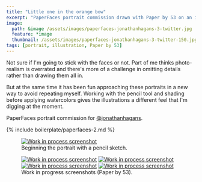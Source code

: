 ```yaml
---
title: "Little one in the orange bow"
excerpt: "PaperFaces portrait commission drawn with Paper by 53 on an iPad."
image: 
  path: &image /assets/images/paperfaces-jonathanhagans-3-twitter.jpg 
  feature: *image
  thumbnail: /assets/images/paperfaces-jonathanhagans-3-twitter-150.jpg
tags: [portrait, illustration, Paper by 53]
---
```


Not sure if I'm going to stick with the faces or not. Part of me thinks photo-realism is overrated and there's more of a challenge in omitting details rather than drawing them all in.

But at the same time it has been fun approaching these portraits in a new way to avoid repeating myself. Working with the pencil tool and shading before applying watercolors gives the illustrations a different feel that I'm digging at the moment.

PaperFaces portrait commission for <a href="http://twitter.com/jonathanhagans">@jonathanhagans</a>.

{% include boilerplate/paperfaces-2.md %}

<figure>
	<a href="/assets/images/paperfaces-jonathanhagans-3-process-1-lg.jpg"><img src="/assets/images/paperfaces-jonathanhagans-3-process-1-750.jpg" alt="Work in process screenshot"></a>
	<figcaption>Beginning the portrait with a pencil sketch.</figcaption>
</figure>

<figure class="half">
	<a href="/assets/images/paperfaces-jonathanhagans-3-process-2-lg.jpg"><img src="/assets/images/paperfaces-jonathanhagans-3-process-2-600.jpg" alt="Work in process screenshot"></a>
	<a href="/assets/images/paperfaces-jonathanhagans-3-process-3-lg.jpg"><img src="/assets/images/paperfaces-jonathanhagans-3-process-3-600.jpg" alt="Work in process screenshot"></a>
	<a href="/assets/images/paperfaces-jonathanhagans-3-process-4-lg.jpg"><img src="/assets/images/paperfaces-jonathanhagans-3-process-4-600.jpg" alt="Work in process screenshot"></a>
	<a href="/assets/images/paperfaces-jonathanhagans-3-process-5-lg.jpg"><img src="/assets/images/paperfaces-jonathanhagans-3-process-5-600.jpg" alt="Work in process screenshot"></a>
	<figcaption>Work in progress screenshots (Paper by 53).</figcaption>
</figure>
